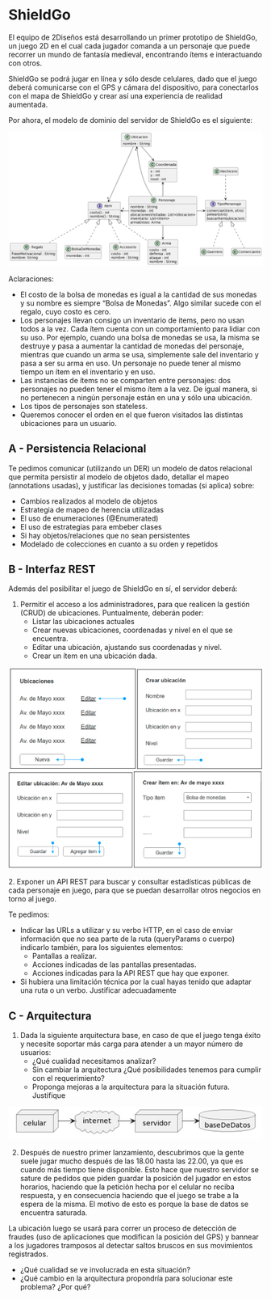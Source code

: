 ﻿# ShieldGo
El equipo de 2Diseños está desarrollando un primer prototipo de ShieldGo, un juego 2D en el cual cada jugador comanda a un personaje que puede recorrer un mundo de fantasía medieval, encontrando ítems e interactuando con otros.

ShieldGo se podrá jugar en línea y sólo desde celulares, dado que el juego deberá comunicarse con el GPS y cámara del dispositivo, para conectarlos con el mapa de ShieldGo y crear así una experiencia de realidad aumentada. 

Por ahora, el modelo de dominio del servidor de ShieldGo es el siguiente: 
<p align="center">
  <img src="uml.png" />
</p>

Aclaraciones: 
- El costo de la bolsa de monedas es igual a la cantidad de sus monedas y su nombre es siempre “Bolsa de Monedas”. Algo similar sucede con el regalo, cuyo costo es cero. 
- Los personajes llevan consigo un inventario de items, pero no usan todos a la vez. Cada ítem cuenta con un comportamiento para lidiar con su uso. Por ejemplo, cuando una bolsa de monedas se usa, la misma se destruye y pasa a aumentar la cantidad de monedas del personaje, mientras que cuando un arma se usa, simplemente sale del inventario y pasa a ser su arma en uso. Un personaje no puede tener al mismo tiempo un ítem en el inventario y en uso. 
- Las instancias de ítems no se comparten entre personajes: dos personajes no pueden tener el mismo ítem a la vez. De igual manera, si no pertenecen a ningún personaje están en una y sólo una ubicación. 
- Los tipos de personajes son stateless.
- Queremos conocer el orden en el que fueron visitados las distintas ubicaciones para un usuario.


## A - Persistencia Relacional
Te pedimos comunicar (utilizando un DER) un modelo de datos relacional que permita persistir al modelo de objetos dado, detallar el mapeo (annotations usadas), y justificar las decisiones tomadas (si aplica) sobre:
- Cambios realizados al modelo de objetos 
- Estrategia de mapeo de herencia utilizadas
- El uso de enumeraciones (@Enumerated)
- El uso de estrategias para embeber clases 
- Si hay objetos/relaciones que no sean persistentes
- Modelado de colecciones en cuanto a su orden y repetidos

## B - Interfaz REST
Además del posibilitar el juego de ShieldGo en sí, el servidor deberá:
1. Permitir el acceso a los administradores, para que realicen la gestión (CRUD) de ubicaciones. Puntualmente, deberán poder:
    - Listar las ubicaciones actuales
    - Crear nuevas ubicaciones, coordenadas y nivel en el que se encuentra.
    - Editar una ubicación, ajustando sus coordenadas y nivel.
    - Crear un ítem en una ubicación dada. 

<p align="center">
  <img src="UI.png" />
</p>
2. Exponer un API REST para buscar y consultar estadísticas públicas de cada personaje en juego, para que se puedan desarrollar otros negocios en torno al juego.

Te pedimos:
* Indicar las URLs a utilizar y su verbo HTTP, en el caso de enviar información que no sea parte de la ruta (queryParams o cuerpo) indicarlo también, para los siguientes elementos:
  - Pantallas a realizar.
  - Acciones indicadas de las pantallas presentadas.
  - Acciones indicadas para la API REST que hay que exponer.
* Si hubiera una limitación técnica por la cual hayas tenido que adaptar una ruta o un verbo. Justificar adecuadamente

## C - Arquitectura
1. Dada la siguiente arquitectura base, en caso de que el juego tenga éxito y necesite soportar más carga para atender a un mayor número de usuarios:
    - ¿Qué cualidad necesitamos analizar?
    - Sin cambiar la arquitectura ¿Qué posibilidades tenemos para cumplir con el requerimiento?
    - Proponga mejoras a la arquitectura para la situación futura. Justifique

<p align="center">
  <img src="arq.png" />
</p>

2. Después de nuestro primer lanzamiento, descubrimos que la gente suele jugar mucho después de las 18.00 hasta las 22.00, ya que es cuando más tiempo tiene disponible. Esto hace que nuestro servidor se sature de pedidos que piden guardar la posición del jugador en estos horarios, haciendo que la petición hecha por el celular no reciba respuesta, y en consecuencia haciendo que el juego se trabe a la espera de la misma. El motivo de esto es porque la base de datos se encuentra saturada.

La ubicación luego se usará para correr un proceso de detección de fraudes (uso de aplicaciones que modifican la posición del GPS) y bannear a los jugadores tramposos al detectar saltos bruscos en sus movimientos registrados.
  - ¿Qué cualidad se ve involucrada en esta situación?
  - ¿Qué cambio en la arquitectura propondría para solucionar este problema? ¿Por qué?
